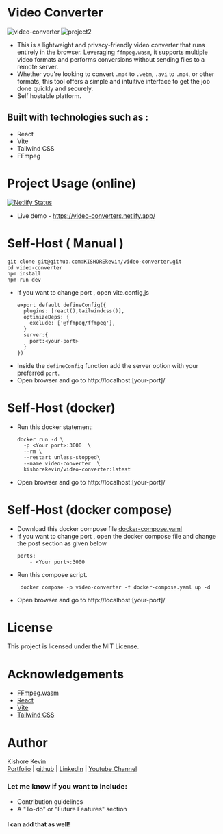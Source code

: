 # Video Converter

![video-converter](https://github.com/user-attachments/assets/b6c68929-da3f-4f86-8738-d6e9168f92ff)
![project2](https://github.com/user-attachments/assets/8b0182e7-3948-41e1-a69e-d383be1b6eb2)

- This is a lightweight and privacy-friendly video converter that runs entirely in the browser. Leveraging `ffmpeg.wasm`, it supports multiple video formats and performs conversions without sending files to a remote server.
- Whether you're looking to convert `.mp4` to `.webm`, `.avi` to `.mp4`, or other formats, this tool offers a simple and intuitive interface to get the job done quickly and securely.
- Self hostable platform.

## Built with technologies such as :
* React
* Vite
* Tailwind CSS
* FFmpeg
  
# Project Usage (online)
[![Netlify Status](https://api.netlify.com/api/v1/badges/d64e282d-1f9e-4242-8a67-a115b70e06ae/deploy-status)](https://app.netlify.com/sites/video-converters/deploys)
* Live demo - https://video-converters.netlify.app/

# Self-Host ( Manual )
```
git clone git@github.com:KISHOREkevin/video-converter.git
cd video-converter
npm install
npm run dev
```
* If you want to change port , open vite.config,js
  ```
  export default defineConfig({
    plugins: [react(),tailwindcss()],
    optimizeDeps: {
      exclude: ['@ffmpeg/ffmpeg'],
    }
    server:{
      port:<your-port>
    }
  })
  ```
* Inside the `defineConfig` function add the server option with your preferred `port`.
* Open browser and go to http://localhost:[your-port]/

# Self-Host (docker)
* Run this docker statement:
  ```
  docker run -d \
    -p <Your port>:3000  \
    --rm \
    --restart unless-stopped\
    --name video-converter  \
    kishorekevin/video-converter:latest
  ```
* Open browser and go to http://localhost:[your-port]/

# Self-Host (docker compose)
* Download this docker compose file
  [docker-compose.yaml](https://raw.githubusercontent.com/KISHOREkevin/video-converter/refs/heads/main/docker-compose.yaml)
* If you want to change port , open the docker compose file and change the post section as given below
  ```
  ports:
      - <Your port>:3000
  ```
* Run this compose script.
  ```
   docker compose -p video-converter -f docker-compose.yaml up -d
  ```
* Open browser and go to http://localhost:[your-port]/

# License
This project is licensed under the MIT License.

# Acknowledgements
- [FFmpeg.wasm](https://github.com/ffmpegwasm/ffmpeg.wasm)
- [React](https://reactjs.org/)
- [Vite](https://vitejs.dev/)
- [Tailwind CSS](https://tailwindcss.com/)

# Author
Kishore Kevin   
[Portfolio](https://kishorekevin.netlify.app/) | [github](https://github.com/KISHOREkevin/) | [LinkedIn](https://www.linkedin.com/in/kishore-kevin-a5a873290) | 
[Youtube Channel](https://youtube.com/@codex_arch)

 
### Let me know if you want to include:
- Contribution guidelines
- A "To-do" or "Future Features" section  
#### I can add that as well!
